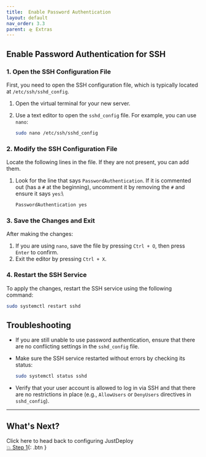 ```yaml
---
title:  Enable Password Authentication
layout: default
nav_order: 3.3
parent: 🛸 Extras
---
```


## Enable Password Authentication for SSH

### 1. Open the SSH Configuration File

First, you need to open the SSH configuration file, which is typically located at `/etc/ssh/sshd_config`.

1. Open the virtual terminal for your new server.
2. Use a text editor to open the `sshd_config` file. For example, you can use `nano`:

   ```bash
   sudo nano /etc/ssh/sshd_config
   ```

### 2. Modify the SSH Configuration File

Locate the following lines in the file. If they are not present, you can add them.

1. Look for the line that says `PasswordAuthentication`. If it is commented out (has a `#` at the beginning), uncomment it by removing the `#` and ensure it says `yes`:\

   ```bash
   PasswordAuthentication yes
   ```

### 3. Save the Changes and Exit

After making the changes:

1. If you are using `nano`, save the file by pressing `Ctrl + O`, then press `Enter` to confirm.
2. Exit the editor by pressing `Ctrl + X`.

### 4. Restart the SSH Service

To apply the changes, restart the SSH service using the following command:

```bash
sudo systemctl restart sshd
```

## Troubleshooting

- If you are still unable to use password authentication, ensure that there are no conflicting settings in the `sshd_config` file.
- Make sure the SSH service restarted without errors by checking its status:

  ```sh
  sudo systemctl status sshd
  ```

- Verify that your user account is allowed to log in via SSH and that there are no restrictions in place (e.g., `AllowUsers` or `DenyUsers` directives in `sshd_config`).

---

## What's Next?

Click here to head back to configuring JustDeploy\
<span class="fs-6 float-right"> 
  [💥 Step 1](/tutorials/step1){: .btn }
</span>
